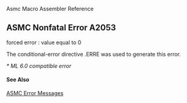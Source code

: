 Asmc Macro Assembler Reference

## ASMC Nonfatal Error A2053

forced error : value equal to 0

The conditional-error directive .ERRE was used to generate this error.

_* ML 6.0 compatible error_

#### See Also

[ASMC Error Messages](readme.md)